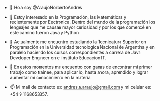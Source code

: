 * 👋 Hola soy @AraujoNorbertoAndres

* 👀 Estoy interesado en la Programación, las Matemáticas y recientemente por Eectronica. Dentro del mundo de la programación los lenguajes que me causan mayor curiosidad y 
por los que comencé en este camino fueron Java y Python

* 🌱 Actualmente me encuentro estudiando la Tecnicatura Superior en Programación en la Universidad tecnologica Nacional de Argentina y en paralelo haciendo 
los cursos correspondientes a carrera de Java Developer Engineer en el instituto Educacion IT.

* 💞️ En estos momentos me encuentro con ganas de encontrar mi primer trabajo como trainee, para aplicar lo, hasta ahora, aprendido y lograr aumentar mi conocimiento en la materia

* 📫 Mi mail de contacto es: andres.n.araujo@gmail.com
y mi celular es: +54 9 1168653357.


<!---
AraujoNorbertoAndres/AraujoNorbertoAndres is a ✨ special ✨ repository because its `README.md` (this file) appears on your GitHub profile.
You can click the Preview link to take a look at your changes.
--->
